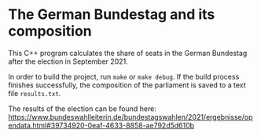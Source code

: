# The German Bundestag and its composition

This C++ program calculates the share of seats in the German Bundestag after the election in September 2021.

In order to build the project, run `make` or `make debug`. If the build process finishes successfully, the composition of the parliament is saved to a text file `results.txt`.

The results of the election can be found here: https://www.bundeswahlleiterin.de/bundestagswahlen/2021/ergebnisse/opendata.html#39734920-0eaf-4633-8858-ae792d5d610b